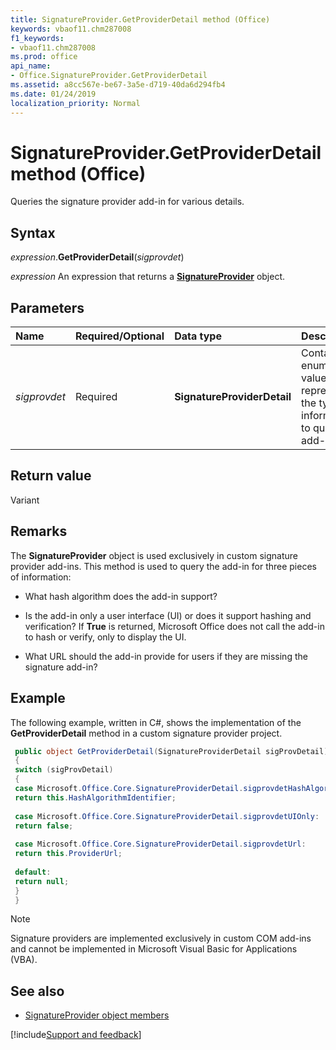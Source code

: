 ```yaml
---
title: SignatureProvider.GetProviderDetail method (Office)
keywords: vbaof11.chm287008
f1_keywords:
- vbaof11.chm287008
ms.prod: office
api_name:
- Office.SignatureProvider.GetProviderDetail
ms.assetid: a8cc567e-be67-3a5e-d719-40da6d294fb4
ms.date: 01/24/2019
localization_priority: Normal
---
```



# SignatureProvider.GetProviderDetail method (Office)

Queries the signature provider add-in for various details. 


## Syntax

_expression_.**GetProviderDetail**(_sigprovdet_)

_expression_ An expression that returns a **[SignatureProvider](Office.SignatureProvider.md)** object.


## Parameters

|Name|Required/Optional|Data type|Description|
|:-----|:-----|:-----|:-----|
| _sigprovdet_|Required|**SignatureProviderDetail**|Contains an enumerated value representing the type of information to query the add-in for.|

## Return value

Variant


## Remarks

The **SignatureProvider** object is used exclusively in custom signature provider add-ins. This method is used to query the add-in for three pieces of information:

- What hash algorithm does the add-in support?
    
- Is the add-in only a user interface (UI) or does it support hashing and verification? If **True** is returned, Microsoft Office does not call the add-in to hash or verify, only to display the UI.
    
- What URL should the add-in provide for users if they are missing the signature add-in?
    

## Example

The following example, written in C#, shows the implementation of the **GetProviderDetail** method in a custom signature provider project.


```cs
 public object GetProviderDetail(SignatureProviderDetail sigProvDetail) 
 { 
 switch (sigProvDetail) 
 { 
 case Microsoft.Office.Core.SignatureProviderDetail.sigprovdetHashAlgorithm: 
 return this.HashAlgorithmIdentifier; 
 
 case Microsoft.Office.Core.SignatureProviderDetail.sigprovdetUIOnly: 
 return false; 
 
 case Microsoft.Office.Core.SignatureProviderDetail.sigprovdetUrl: 
 return this.ProviderUrl; 
 
 default: 
 return null; 
 } 
 } 

```

> [!NOTE] 
> Signature providers are implemented exclusively in custom COM add-ins and cannot be implemented in Microsoft Visual Basic for Applications (VBA). 


## See also

- [SignatureProvider object members](overview/Library-Reference/signatureprovider-members-office.md)



[!include[Support and feedback](~/includes/feedback-boilerplate.md)]